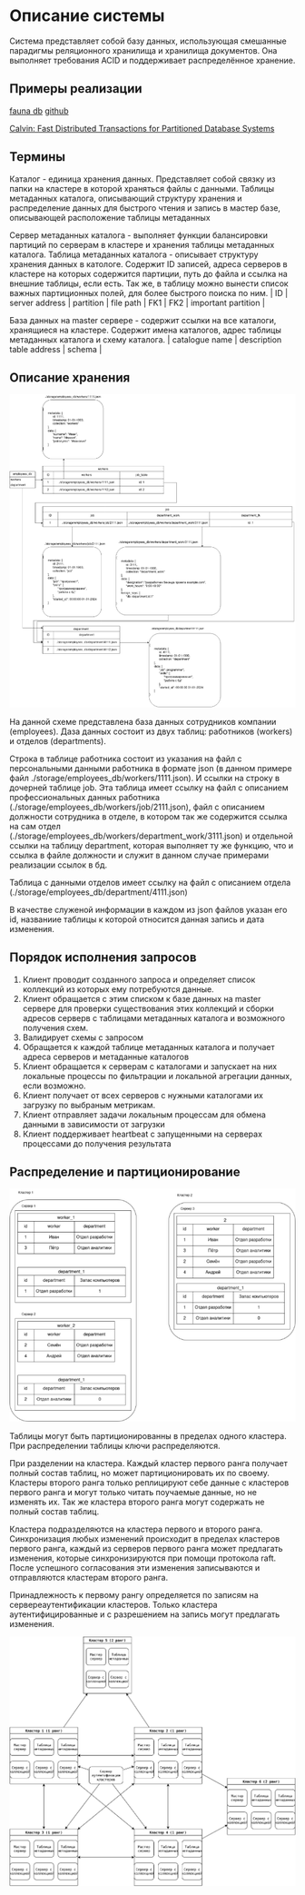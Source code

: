 Описание системы
========================

Система представляет собой базу данных, использующая смешанные парадигмы реляционного хранилища и хранилища документов. Она выполняет требования ACID и поддерживает распределённое хранение.

## Примеры реализации
[fauna db](https://fauna.com/) [github](https://github.com/fauna)

[Calvin: Fast Distributed Transactions for Partitioned Database Systems](https://cs.yale.edu/homes/thomson/publications/calvin-sigmod12.pdf)

## Термины
Каталог - единица хранения данных. Представляет собой связку из папки на кластере в которой храняться файлы с данными. Таблицы метаданных каталога, описывающий структуру хранения и распределение данных для быстрого чтения и запись в мастер базе, описывающей расположение таблицы метаданных

Сервер метаданных каталога - выполняет функции балансировки партиций по серверам в кластере и хранения таблицы метаданных каталога.
Таблица метаданных каталога - описывает структуру хранения данных в катологе. Содержит ID записей, адреса серверов в кластере на которых содержится партиции, путь до файла и ссылка на внешние таблицы, если есть. Так же, в таблицу можно вынести список важных партиционных полей, для более быстрого поиска по ним.
| ID | server address | partition | file path | FK1 | FK2 | important partition |


База данных на master сервере - содержит ссылки на все каталоги, хранящиеся на кластере. Содержит имена каталогов, адрес таблицы метаданных каталога и схему каталога. 
|  catalogue name | description table address | schema |

## Описание хранения
![petridb_storage_schema](../media/qownnotes-media-ZImNDc.png) 

На данной схеме представлена база данных сотрудников компании (employees). Даза данных состоит из двух таблиц: работников (workers) и отделов (departments).

Строка в таблице работника состоит из указания на файл с персональными данными работника в формате json (в данном примере файл ./storage/employees_db/workers/1111.json). И ссылки на строку в дочерней таблице job. Эта таблица имеет ссылку на файл с описанием профессиональных данных работника (./storage/employees_db/workers/job/2111.json), файл с описанием должности сотрудника в отделе, в котором так же содержится ссылка на сам отдел (./storage/employees_db/workers/department_work/3111.json) и отдельной ссылки на таблицу department, которая выполняет ту же функцию, что и ссылка в файле должности и служит в данном случае примерами реализации ссылок в бд.

Таблица с данными отделов имеет ссылку на файл с описанием отдела (./storage/employees_db/department/4111.json)

В качестве служеной информации в каждом из json файлов указан его id, названиие таблицы к которой относится данная запись и дата изменения.
## Порядок исполнения запросов
1. Клиент проводит созданного запроса и определяет список коллекций из которых ему потребуются данные.
2. Клиент обращается с этим списком к базе данных на master сервере для проверки существования этих коллекций и сборки адресов серверв с таблицами метаданных каталога и возможного получения схем.
3. Валидирует схемы с запросом
4. Обращается к каждой таблице метаданных каталога и получает адреса серверов и метаданные каталогов
5. Клиент обращается к серверам с каталогами и запускает на них локальные процессы по фильтрации и локальной агрегации данных, если возможно.
6. Клиент получает от всех серверов с нужными каталогами их загрузку по выбраным метрикам.
7. Клиент отправляет задачи локальным процессам для обмена данными в зависимости от загрузки
8. Клиент поддерживает heartbeat с запущенными на серверах процессами до получения результата


## Распределение и партиционирование
![petridb_partitioning_and_clustering](../media/qownnotes-media-EHyGHY.png)

Таблицы могут быть партиционированны в пределах одного кластера. При распределении таблицы ключи распределяются.

При разделении на кластера. Каждый кластер первого ранга получает полный состав таблиц, но может партиционировать их по своему. Кластеры второго ранга только реплицируют себе данные с кластеров первого ранга и могут только читать поучаемые данные, но не изменять их. Так же кластера второго ранга могут содержать не полный состав таблиц. 

Кластера подразделяются на кластера первого и второго ранга. Синхронизация любых изменений происходит в пределах кластеров первого ранга, каждый из серверов первого ранга может предлагать изменения, которые синхронизируются при помощи протокола raft. После успешного согласования эти изменения записываются и отправляются кластерам второго ранга. 

Принадлежность к первому рангу определяется по записям на сервереаутентификации кластеров. Только кластера аутентифицированные и с разрешением на запись могут предлагать изменения.

![petri_db-Синхронизация кластеров](../media/petri_db-%D0%A1%D0%B8%D0%BD%D1%85%D1%80%D0%BE%D0%BD%D0%B8%D0%B7%D0%B0%D1%86%D0%B8%D1%8F%20%D0%BA%D0%BB%D0%B0%D1%81%D1%82%D0%B5%D1%80%D0%BE%D0%B2.svg)
